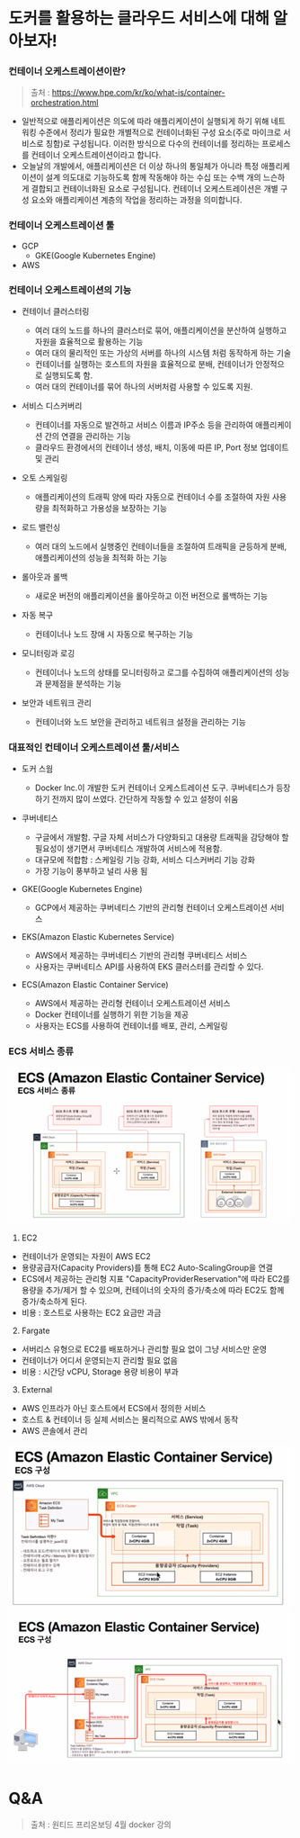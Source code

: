 # 도커를 활용하는 클라우드 서비스에 대해 알아보자!

### 컨테이너 오케스트레이션이란?

> 출처 : https://www.hpe.com/kr/ko/what-is/container-orchestration.html

- 일반적으로 애플리케이션은 의도에 따라 애플리케이션이 실행되게 하기 위해 네트워킹 수준에서 정리가 필요한 개별적으로 컨테이너화된 구성 요소(주로 마이크로 서비스로 칭함)로 구성됩니다. 이러한 방식으로 다수의 컨테이너를 정리하는 프로세스를 컨테이너 오케스트레이션이라고 합니다.
- 오늘날의 개발에서, 애플리케이션은 더 이상 하나의 통일체가 아니라 특정 애플리케이션이 설계 의도대로 기능하도록 함께 작동해야 하는 수십 또는 수백 개의 느슨하게 결합되고 컨테이너화된 요소로 구성됩니다. 컨테이너 오케스트레이션은 개별 구성 요소와 애플리케이션 계층의 작업을 정리하는 과정을 의미합니다.

### 컨테이너 오케스트레이션 툴

- GCP
  - GKE(Google Kubernetes Engine)
- AWS

### 컨테이너 오케스트레이션의 기능

- 컨테이너 클러스터링

  - 여러 대의 노드를 하나의 클러스터로 묶어, 애플리케이션을 분산하여 실행하고 자원을 효율적으로 활용하는 기능
  - 여러 대의 물리적인 또는 가상의 서버를 하나의 시스템 처럼 동작하게 하는 기술
  - 컨테이너를 실행하는 호스트의 자원을 효율적으로 분배, 컨테이너가 안정적으로 실행되도록 함.
  - 여러 대의 컨테이너를 묶어 하나의 서버처럼 사용할 수 있도록 지원.

- 서비스 디스커버리

  - 컨테이너를 자동으로 발견하고 서비스 이름과 IP주소 등을 관리하여 애플리케이션 간의 연결을 관리하는 기능
  - 클라우드 환경에서의 컨테이너 생성, 배치, 이동에 따른 IP, Port 정보 업데이트 및 관리

- 오토 스케일링

  - 애플리케이션의 트래픽 양에 따라 자동으로 컨테이너 수를 조절하여 자원 사용량을 최적화하고 가용성을 보장하는 기능

- 로드 밸런싱

  - 여러 대의 노드에서 실행중인 컨테이너들을 조절하여 트래픽을 균등하게 분배, 애플리케이션의 성능을 최적화 하는 기능

- 롤아웃과 롤백

  - 새로운 버전의 애플리케이션을 롤아웃하고 이전 버전으로 롤백하는 기능

- 자동 복구

  - 컨테이너나 노드 장애 시 자동으로 복구하는 기능

- 모니터링과 로깅
  - 컨테이너나 노드의 상태를 모니터링하고 로그를 수집하여 애플리케이션의 성능과 문제점을 분석하는 기능
- 보안과 네트워크 관리
  - 컨테이너와 노드 보안을 관리하고 네트워크 설정을 관리하는 기능

### 대표적인 컨테이너 오케스트레이션 툴/서비스

- 도커 스웜

  - Docker Inc.이 개발한 도커 컨테이너 오케스트레이션 도구. 쿠버네티스가 등장하기 전까지 많이 쓰였다. 간단하게 작동할 수 있고 설정이 쉬움

- 쿠버네티스

  - 구글에서 개발함. 구글 자체 서비스가 다양화되고 대용량 트래픽을 감당해야 할 필요성이 생기면서 쿠버네티스 개발하여 서비스에 적용함.
  - 대규모에 적합함 : 스케일링 기능 강화, 서비스 디스커버리 기능 강화
  - 가장 기능이 풍부하고 널리 사용 됨

- GKE(Google Kubernetes Engine)

  - GCP에서 제공하는 쿠버네티스 기반의 관리형 컨테이너 오케스트레이션 서비스

- EKS(Amazon Elastic Kubernetes Service)

  - AWS에서 제공하는 쿠버네티스 기반의 관리형 쿠버네티스 서비스
  - 사용자는 쿠버네티스 API를 사용하여 EKS 클러스터를 관리할 수 있다.

- ECS(Amazon Elastic Container Service)
  - AWS에서 제공하는 관리형 컨테이너 오케스트레이션 서비스
  - Docker 컨테이너를 실행하기 위한 기능을 제공
  - 사용자는 ECS를 사용하여 컨테이너를 배포, 관리, 스케일링

### ECS 서비스 종류

![](./images/ecs1.png)

1. EC2

- 컨테이너가 운영되는 자원이 AWS EC2
- 용량공급자(Capacity Providers)를 통해 EC2 Auto-ScalingGroup을 연결
- ECS에서 제공하는 관리형 지표 "CapacityProviderReservation"에 따라 EC2를 용량을 추가/제거 할 수 있으며, 컨테이너의 숫자의 증가/축소에 따라 EC2도 함께 증가/축소하게 된다.
- 비용 : 호스트로 사용하는 EC2 요금만 과금

2. Fargate

- 서버리스 유형으로 EC2를 배포하거나 관리할 필요 없이 그냥 서비스만 운영
- 컨테이너가 어디서 운영되는지 관리할 필요 없음
- 비용 : 시간당 vCPU, Storage 용량 비용이 부과

3. External

- AWS 인프라가 아닌 호스트에서 ECS에서 정의한 서비스
- 호스트 & 컨테이너 등 실제 서비스는 물리적으로 AWS 밖에서 동작
- AWS 콘솔에서 관리

![](./images/ecs2.png)
![](./images/ecs3.png)

# Q&A

> 출처 : 원티드 프리온보딩 4월 docker 강의
